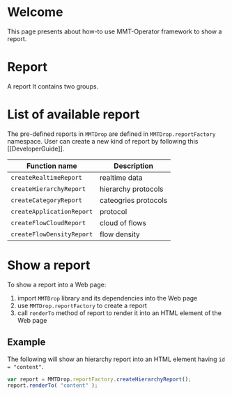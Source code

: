 # Welcome

This page presents about how-to use MMT-Operator framework to show a report.

# Report

A report 
It contains two groups.



# List of available report

The pre-defined reports in `MMTDrop` are defined in `MMTDrop.reportFactory` namespace. 
User can create a new kind of report by following this [[DeveloperGuide]].

Function name             | Description
------------------------- | ---
`createRealtimeReport`    | realtime data
`createHierarchyReport`   | hierarchy protocols
`createCategoryReport`    | cateogries protocols
`createApplicationReport` | protocol
`createFlowCloudReport`   | cloud of flows
`createFlowDensityReport` | flow density


# Show a report

To show a report into a Web page: 

1. import `MMTDrop` library and its dependencies into the Web page
2. use `MMTDrop.reportFactory` to create a report
3. call `renderTo` method of report to render it into an HTML element of the Web page


## Example

The following will show an hierarchy report into an HTML element having `id = "content"`.


```javascript
var report = MMTDrop.reportFactory.createHierarchyReport();
report.renderTo( "content" );

```
